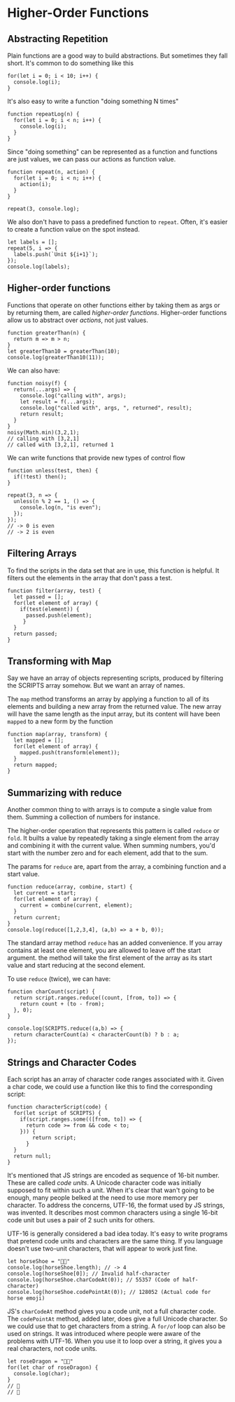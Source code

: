 # Higher-Order Functions

## Abstracting Repetition
Plain functions are a good way to build abstractions. But sometimes they fall 
short. It's common to do something like this

```
for(let i = 0; i < 10; i++) {
  console.log(i);
}
```

It's also easy to write a function "doing something N times"

```
function repeatLog(n) {
  for(let i = 0; i < n; i++) {
    console.log(i);
  }
}
```

Since "doing something" can be represented as a function and functions are 
just values, we can pass our actions as function value.

```
function repeat(n, action) {
  for(let i = 0; i < n; i++) {
    action(i);
  }
}

repeat(3, console.log);
```

We also don't have to pass a predefined function to `repeat`. Often, it's easier
to create a function value on the spot instead.

```
let labels = [];
repeat(5, i => {
  labels.push(`Unit ${i+1}`);
});
console.log(labels);
```

## Higher-order functions
Functions that operate on other functions either by taking them as args or by
returning them, are called *higher-order functions*. Higher-order functions
allow us to abstract over *actions*, not just values.

```
function greaterThan(n) {
  return m => m > n;
}
let greaterThan10 = greaterThan(10);
console.log(greaterThan10(11));
```

We can also have:

```
function noisy(f) {
  return(...args) => {
    console.log("calling with", args);
    let result = f(...args);
    console.log("called with", args, ", returned", result);
    return result;
  }
}
noisy(Math.min)(3,2,1);
// calling with [3,2,1]
// called with [3,2,1], returned 1
```

We can write functions that provide new types of control flow
```
function unless(test, then) {
  if(!test) then();
}

repeat(3, n => {
  unless(n % 2 == 1, () => {
    console.log(n, "is even");
  });
});
// -> 0 is even
// -> 2 is even
```

## Filtering Arrays
To find the scripts in the data set that are in use, this function is helpful. 
It filters out the elements in the array that don't pass a test.

```
function filter(array, test) {
  let passed = [];
  for(let element of array) {
    if(test(element)) {
      passed.push(element);
     }
  }
  return passed;
}
```

## Transforming with Map
Say we have an array of objects representing scripts, produced by filtering 
the SCRIPTS array somehow. But we want an array of names.

The `map` method transforms an array by applying a function to all of its elements 
and building a new array from the returned value. The new array will have the same 
length as the input array, but its content will have been `mapped` to a new
form by the function

```
function map(array, transform) {
  let mapped = [];
  for(let element of array) {
    mapped.push(transform(element));
  }
  return mapped;
}
```

## Summarizing with reduce
Another common thing to with arrays is to compute a single value from them.
Summing a collection of numbers for instance.

The higher-order operation that represents this pattern is called `reduce` or 
`fold`. It builts a value by repeatedly taking a single element from the array 
and combining it with the current value. When summing numbers, you'd start
with the number zero and for each element, add that to the sum.

The params for `reduce` are, apart from the array, a combining function and 
a start value.

```
function reduce(array, combine, start) {
  let current = start;
  for(let element of array) {
    current = combine(current, element);
  }
  return current;
}
console.log(reduce([1,2,3,4], (a,b) => a + b, 0));
```

The standard array method `reduce` has an added convenience. If you array contains
at least one element, you are allowed to leave off the start argument. the method
will take the first element of the array as its start value and start reducing
at the second element.

To use `reduce` (twice), we can have:
```
function charCount(script) {
  return script.ranges.reduce((count, [from, to]) => {
    return count + (to - from);
  }, 0);
}

console.log(SCRIPTS.reduce((a,b) => {
  return characterCount(a) < characterCount(b) ? b : a;
});
```

## Strings and Character Codes
Each script has an array of character code ranges associated with it. Given a 
char code, we could use a function like this to find the corresponding script:

```
function characterScript(code) {
  for(let script of SCRIPTS) {
    if(script.ranges.some(([from, to]) => {
      return code >= from && code < to;
    })) {
        return script;
      }
  }
  return null;
}
```

It's mentioned that JS strings are encoded as sequence of 16-bit number. These
are called *code units*. A Unicode character code was initially supposed to fit
within such a unit. When it's clear that wan't going to be enough, many people 
belked at the need to use more memory per character. To address the concerns,
UTF-16, the format used by JS strings, was invented. It describes most common 
characters using a single 16-bit code unit but uses a pair of 2 such units for
others.

UTF-16 is generally considered a bad idea today. It's easy to write programs 
that pretend code units and characters are the same thing. If you language
doesn't use two-unit characters, that will appear to work just fine.

```
let horseShoe = "🐴👟"
console.log(horseShoe.length); // -> 4
console.log(horseShoe[0]); // Invalid half-character
console.log(horseShoe.charCodeAt(0)); // 55357 (Code of half-character)
console.log(horseShoe.codePointAt(0)); // 128052 (Actual code for horse emoji)
```

JS's `charCodeAt` method gives you a code unit, not a full character code. The
`codePointAt` method, added later, does give a full Unicode character. So we 
could use that to get characters from a string. A `for/of` loop can also be 
used on strings. It was introduced where people were aware of the problems with
UTF-16. When you use it to loop over a string, it gives you a real characters,
not code units.

```
let roseDragon = "🌹🐉"
for(let char of roseDragon) {
  console.log(char);
}
// 🌹
// 🐉
```







